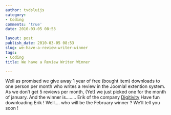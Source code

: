 ```yaml
---
author: tvdsluijs
category:
- Coding
comments: 'true'
date: 2010-03-05 08:53

layout: post
publish_date: 2010-03-05 08:53
slug: we-have-a-review-writer-winner
tags:
- Coding
title: We have a Review Writer Winner

---
```

Well as promised we give away 1 year of free (bought item) downloads to one
person per month who writes a review in the Joomla! extention system. As we
don’t get 5 reviews per month, (Yet) we just picked one for the month of
january. And the winner is…….. Erik of the company
[Digitivity](http://www.digitivity.nl/ "http://www.digitivity.nl") Have fun
downloading Erik ! Well…. who will be the February winner ? We’ll tell you
soon !

